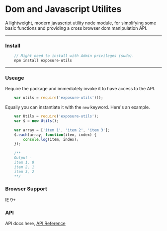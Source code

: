 # Dom and Javascript Utilites
A lightweight, modern javascript utility node module, for simplifying some basic functions and providing a cross browser dom manipulation API.

____________________________________________________________

### Install

```Javascript
	// Might need to install with Admin privileges (sudo).
	npm install exposure-utils
```

____________________________________________________________

### Useage

Require the package and immediately invoke it to have access to the API.

```Javascript
	var utils = require('exposure-utils')();
```

Equally you can instantiate it with the ``` new ``` keyword. Here's an example.

```Javascript
    var Utils = require('exposure-utils');
    var $ = new Utils();
    
    var array = ['item 1', 'item 2', 'item 3'];
    $.each(array, function(item, index) {
        console.log(item, index);
    });
    
    /**
    Output -
    item 1, 0
    item 2, 1
    item 3, 2
    **/
```

### Browser Support
IE 9+

### API
API docs here, [API Reference](https://github.com/Liamta/exposure-utils/wiki/API-Reference)
